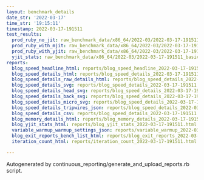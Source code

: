 ```yaml
---
layout: benchmark_details
date_str: '2022-03-17'
time_str: '19:15:11'
timestamp: 2022-03-17-191511
test_results:
  prod_ruby_no_jit: raw_benchmark_data/x86_64/2022-03/2022-03-17-191511_basic_benchmark_prod_ruby_no_jit.json
  prod_ruby_with_mjit: raw_benchmark_data/x86_64/2022-03/2022-03-17-191511_basic_benchmark_prod_ruby_with_mjit.json
  prod_ruby_with_yjit: raw_benchmark_data/x86_64/2022-03/2022-03-17-191511_basic_benchmark_prod_ruby_with_yjit.json
  yjit_stats: raw_benchmark_data/x86_64/2022-03/2022-03-17-191511_basic_benchmark_yjit_stats.json
reports:
  blog_speed_headline_html: reports/blog_speed_headline_2022-03-17-191511.html
  blog_speed_details_html: reports/blog_speed_details_2022-03-17-191511.html
  blog_speed_details_raw_details_html: reports/blog_speed_details_2022-03-17-191511.raw_details.html
  blog_speed_details_svg: reports/blog_speed_details_2022-03-17-191511.svg
  blog_speed_details_head_svg: reports/blog_speed_details_2022-03-17-191511.head.svg
  blog_speed_details_back_svg: reports/blog_speed_details_2022-03-17-191511.back.svg
  blog_speed_details_micro_svg: reports/blog_speed_details_2022-03-17-191511.micro.svg
  blog_speed_details_tripwires_json: reports/blog_speed_details_2022-03-17-191511.tripwires.json
  blog_speed_details_csv: reports/blog_speed_details_2022-03-17-191511.csv
  blog_memory_details_html: reports/blog_memory_details_2022-03-17-191511.html
  blog_yjit_stats_html: reports/blog_yjit_stats_2022-03-17-191511.html
  variable_warmup_warmup_settings_json: reports/variable_warmup_2022-03-17-191511.warmup_settings.json
  blog_exit_reports_bench_list_html: reports/blog_exit_reports_2022-03-17-191511.bench_list.html
  iteration_count_html: reports/iteration_count_2022-03-17-191511.html

---
```

Autogenerated by continuous_reporting/generate_and_upload_reports.rb script.

